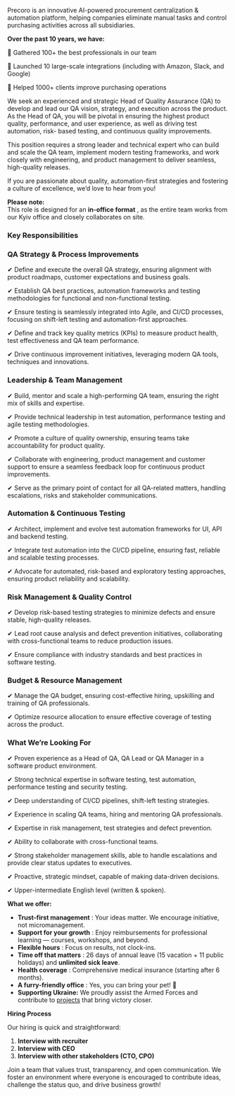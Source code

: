 Precoro is an innovative AI-powered procurement centralization & automation
platform, helping companies eliminate manual tasks and control purchasing
activities across all subsidiaries.

**Over the past 10 years, we have:**

🚀 Gathered 100+ the best professionals in our team

🚀 Launched 10 large-scale integrations (including with Amazon, Slack, and
Google)

🚀 Helped 1000+ clients improve purchasing operations

We seek an experienced and strategic Head of Quality Assurance (QA) to develop
and lead our QA vision, strategy, and execution across the product. As the
Head of QA, you will be pivotal in ensuring the highest product quality,
performance, and user experience, as well as driving test automation, risk-
based testing, and continuous quality improvements.

This position requires a strong leader and technical expert who can build and
scale the QA team, implement modern testing frameworks, and work closely with
engineering, and product management to deliver seamless, high-quality
releases.

If you are passionate about quality, automation-first strategies and fostering
a culture of excellence, we’d love to hear from you!

**Please note:**  
This role is designed for an **in-office format** , as the entire team works
from our Kyiv office and closely collaborates on site.

### Key Responsibilities

### QA Strategy & Process Improvements

✔ Define and execute the overall QA strategy, ensuring alignment with product
roadmaps, customer expectations and business goals.

✔ Establish QA best practices, automation frameworks and testing methodologies
for functional and non-functional testing.

✔ Ensure testing is seamlessly integrated into Agile, and CI/CD processes,
focusing on shift-left testing and automation-first approaches.

✔ Define and track key quality metrics (KPIs) to measure product health, test
effectiveness and QA team performance.

✔ Drive continuous improvement initiatives, leveraging modern QA tools,
techniques and innovations.

### Leadership & Team Management

✔ Build, mentor and scale a high-performing QA team, ensuring the right mix of
skills and expertise.

✔ Provide technical leadership in test automation, performance testing and
agile testing methodologies.

✔ Promote a culture of quality ownership, ensuring teams take accountability
for product quality.

✔ Collaborate with engineering, product management and customer support to
ensure a seamless feedback loop for continuous product improvements.

✔ Serve as the primary point of contact for all QA-related matters, handling
escalations, risks and stakeholder communications.

### Automation & Continuous Testing

✔ Architect, implement and evolve test automation frameworks for UI, API and
backend testing.

✔ Integrate test automation into the CI/CD pipeline, ensuring fast, reliable
and scalable testing processes.

✔ Advocate for automated, risk-based and exploratory testing approaches,
ensuring product reliability and scalability.

### Risk Management & Quality Control

✔ Develop risk-based testing strategies to minimize defects and ensure stable,
high-quality releases.

✔ Lead root cause analysis and defect prevention initiatives, collaborating
with cross-functional teams to reduce production issues.

✔ Ensure compliance with industry standards and best practices in software
testing.

### Budget & Resource Management

✔ Manage the QA budget, ensuring cost-effective hiring, upskilling and
training of QA professionals.

✔ Optimize resource allocation to ensure effective coverage of testing across
the product.

### What We’re Looking For

✔ Proven experience as a Head of QA, QA Lead or QA Manager in a software
product environment.

✔ Strong technical expertise in software testing, test automation, performance
testing and security testing.

✔ Deep understanding of CI/CD pipelines, shift-left testing strategies.

✔ Experience in scaling QA teams, hiring and mentoring QA professionals.

✔ Expertise in risk management, test strategies and defect prevention.

✔ Ability to collaborate with cross-functional teams.

✔ Strong stakeholder management skills, able to handle escalations and provide
clear status updates to executives.

✔ Proactive, strategic mindset, capable of making data-driven decisions.

✔ Upper-intermediate English level (written & spoken).

**What we offer:**

  * **Trust-first management** : Your ideas matter. We encourage initiative, not micromanagement.
  * **Support for your growth** : Enjoy reimbursements for professional learning — courses, workshops, and beyond.
  * **Flexible hours** : Focus on results, not clock-ins.
  * **Time off that matters** : 26 days of annual leave (15 vacation + 11 public holidays) and **unlimited sick leave**.
  * **Health coverage** : Comprehensive medical insurance (starting after 6 months).
  * **A furry-friendly office** : Yes, you can bring your pet! 🐾
  * **Supporting Ukraine:** We proudly assist the Armed Forces and contribute to [projects](https://precoro-sales.notion.site/Precoro-e7601f39148147918627fc7509681d42) that bring victory closer.

**Hiring Process**

Our hiring is quick and straightforward:

  1. **Interview with recruiter**
  2. **Interview with CEO**
  3. **Interview with other stakeholders (CTO, CPO)**

Join a team that values trust, transparency, and open communication. We foster
an environment where everyone is encouraged to contribute ideas, challenge the
status quo, and drive business growth!